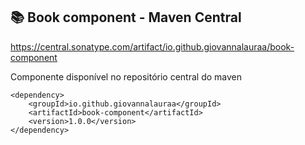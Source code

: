 ## 📚 Book component - Maven Central

https://central.sonatype.com/artifact/io.github.giovannalauraa/book-component

Componente disponível no repositório central do maven

    <dependency>
        <groupId>io.github.giovannalauraa</groupId>
        <artifactId>book-component</artifactId>
        <version>1.0.0</version>
    </dependency>
